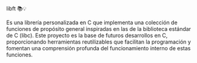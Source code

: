 libft 📚💡

Es una librería personalizada en C que implementa una colección de funciones de propósito general inspiradas en las de la biblioteca estándar de C (libc).
Este proyecto es la base de futuros desarrollos en C, proporcionando herramientas reutilizables que facilitan la programación y fomentan una comprensión profunda
del funcionamiento interno de estas funciones.

